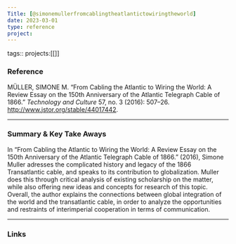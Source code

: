 ```yaml
---
Title: [@simonemullerfromcablingtheatlantictowiringtheworld]
date: 2023-03-01
type: reference
project:
---
```


tags::
projects:[[]]

### Reference 

MÜLLER, SIMONE M. “From Cabling the Atlantic to Wiring the World: A Review Essay on the 150th Anniversary of the Atlantic Telegraph Cable of 1866.” _Technology and Culture_ 57, no. 3 (2016): 507–26. http://www.jstor.org/stable/44017442.

---

### Summary & Key Take Aways

In “From Cabling the Atlantic to Wiring the World: A Review Essay on the 150th Anniversary of the Atlantic Telegraph Cable of 1866.” (2016), Simone Muller adresses the complicated history and legacy of the 1866 Transatlantic cable, and speaks to its contribution to globalization. Muller does this through critical analysis of existing scholarship on the matter, while also offering new ideas and concepts for research of this topic. Overall, the author explains the connections between global integration of the world and the transatlantic cable, in order to analyze the opportunities and restraints of interimperial cooperation in terms of communication.

--- 

### Links
